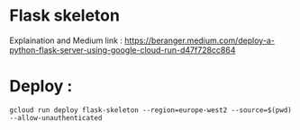# Flask skeleton

Explaination and Medium link : https://beranger.medium.com/deploy-a-python-flask-server-using-google-cloud-run-d47f728cc864

# Deploy : 

```
gcloud run deploy flask-skeleton --region=europe-west2 --source=$(pwd) --allow-unauthenticated
```
